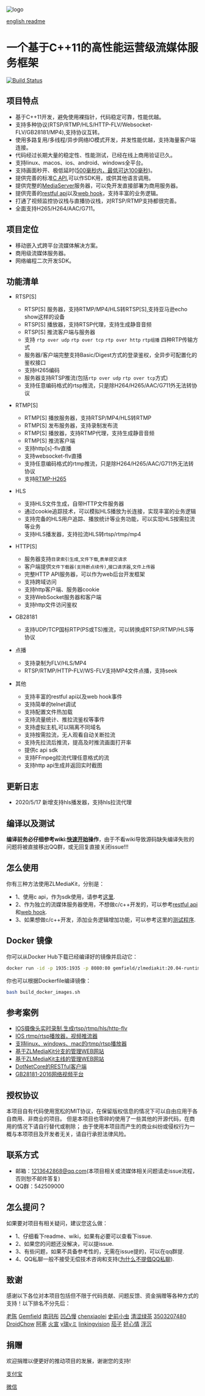 ![logo](https://raw.githubusercontent.com/zlmediakit/ZLMediaKit/master/logo.png)

[english readme](https://github.com/xiongziliang/ZLMediaKit/blob/master/README_en.md)

# 一个基于C++11的高性能运营级流媒体服务框架

 [![Build Status](https://travis-ci.org/xiongziliang/ZLMediaKit.svg?branch=master)](https://travis-ci.org/xiongziliang/ZLMediaKit)


## 项目特点

- 基于C++11开发，避免使用裸指针，代码稳定可靠，性能优越。
- 支持多种协议(RTSP/RTMP/HLS/HTTP-FLV/Websocket-FLV/GB28181/MP4),支持协议互转。
- 使用多路复用/多线程/异步网络IO模式开发，并发性能优越，支持海量客户端连接。
- 代码经过长期大量的稳定性、性能测试，已经在线上商用验证已久。
- 支持linux、macos、ios、android、windows全平台。
- 支持画面秒开、极低延时([500毫秒内，最低可达100毫秒](https://github.com/zlmediakit/ZLMediaKit/wiki/%E5%BB%B6%E6%97%B6%E6%B5%8B%E8%AF%95))。
- 提供完善的标准[C API](https://github.com/xiongziliang/ZLMediaKit/tree/master/api/include),可以作SDK用，或供其他语言调用。
- 提供完整的[MediaServer](https://github.com/xiongziliang/ZLMediaKit/tree/master/server)服务器，可以免开发直接部署为商用服务器。
- 提供完善的[restful api](https://github.com/xiongziliang/ZLMediaKit/wiki/MediaServer%E6%94%AF%E6%8C%81%E7%9A%84HTTP-API)以及[web hook](https://github.com/xiongziliang/ZLMediaKit/wiki/MediaServer%E6%94%AF%E6%8C%81%E7%9A%84HTTP-HOOK-API)，支持丰富的业务逻辑。
- 打通了视频监控协议栈与直播协议栈，对RTSP/RTMP支持都很完善。
- 全面支持H265/H264/AAC/G711。

## 项目定位

- 移动嵌入式跨平台流媒体解决方案。
- 商用级流媒体服务器。
- 网络编程二次开发SDK。


## 功能清单

- RTSP[S]
  - RTSP[S] 服务器，支持RTMP/MP4/HLS转RTSP[S],支持亚马逊echo show这样的设备
  - RTSP[S] 播放器，支持RTSP代理，支持生成静音音频
  - RTSP[S] 推流客户端与服务器
  - 支持 `rtp over udp` `rtp over tcp` `rtp over http` `rtp组播`  四种RTP传输方式 
  - 服务器/客户端完整支持Basic/Digest方式的登录鉴权，全异步可配置化的鉴权接口
  - 支持H265编码
  - 服务器支持RTSP推流(包括`rtp over udp` `rtp over tcp`方式)
  - 支持任意编码格式的rtsp推流，只是除H264/H265/AAC/G711外无法转协议

- RTMP[S]
  - RTMP[S] 播放服务器，支持RTSP/MP4/HLS转RTMP
  - RTMP[S] 发布服务器，支持录制发布流
  - RTMP[S] 播放器，支持RTMP代理，支持生成静音音频
  - RTMP[S] 推流客户端
  - 支持http[s]-flv直播
  - 支持websocket-flv直播
  - 支持任意编码格式的rtmp推流，只是除H264/H265/AAC/G711外无法转协议
  - 支持[RTMP-H265](https://github.com/ksvc/FFmpeg/wiki)

- HLS
  - 支持HLS文件生成，自带HTTP文件服务器
  - 通过cookie追踪技术，可以模拟HLS播放为长连接，实现丰富的业务逻辑
  - 支持完备的HLS用户追踪、播放统计等业务功能，可以实现HLS按需拉流等业务
  - 支持HLS播发器，支持拉流HLS转rtsp/rtmp/mp4

- HTTP[S]
  - 服务器支持`目录索引生成`,`文件下载`,`表单提交请求`
  - 客户端提供`文件下载器(支持断点续传)`,`接口请求器`,`文件上传器`
  - 完整HTTP API服务器，可以作为web后台开发框架
  - 支持跨域访问
  - 支持http客户端、服务器cookie
  - 支持WebSocket服务器和客户端
  - 支持http文件访问鉴权

- GB28181
  - 支持UDP/TCP国标RTP(PS或TS)推流，可以转换成RTSP/RTMP/HLS等协议

- 点播
  - 支持录制为FLV/HLS/MP4
  - RTSP/RTMP/HTTP-FLV/WS-FLV支持MP4文件点播，支持seek
  
- 其他
  - 支持丰富的restful api以及web hook事件 
  - 支持简单的telnet调试
  - 支持配置文件热加载
  - 支持流量统计、推拉流鉴权等事件
  - 支持虚拟主机,可以隔离不同域名
  - 支持按需拉流，无人观看自动关断拉流
  - 支持先拉流后推流，提高及时推流画面打开率
  - 提供c api sdk
  - 支持FFmpeg拉流代理任意格式的流
  - 支持http api生成并返回实时截图
  
## 更新日志
  - 2020/5/17 新增支持hls播发器，支持hls拉流代理


## 编译以及测试
**编译前务必仔细参考wiki:[快速开始](https://github.com/xiongziliang/ZLMediaKit/wiki/%E5%BF%AB%E9%80%9F%E5%BC%80%E5%A7%8B)操作**，由于不看wiki导致源码缺失编译失败的问题将被直接移出QQ群，或无回复直接关闭issue!!!

## 怎么使用

 你有三种方法使用ZLMediaKit，分别是：

 - 1、使用c api，作为sdk使用，请参考[这里](https://github.com/xiongziliang/ZLMediaKit/tree/master/api/include).
 - 2、作为独立的流媒体服务器使用，不想做c/c++开发的，可以参考[restful api](https://github.com/xiongziliang/ZLMediaKit/wiki/MediaServer%E6%94%AF%E6%8C%81%E7%9A%84HTTP-API)和[web hook](https://github.com/xiongziliang/ZLMediaKit/wiki/MediaServer%E6%94%AF%E6%8C%81%E7%9A%84HTTP-HOOK-API).
 - 3、如果想做c/c++开发，添加业务逻辑增加功能，可以参考这里的[测试程序](https://github.com/xiongziliang/ZLMediaKit/tree/master/tests).

## Docker 镜像

你可以从Docker Hub下载已经编译好的镜像并启动它：

```bash
docker run -id -p 1935:1935 -p 8080:80 gemfield/zlmediakit:20.04-runtime-ubuntu18.04
```

你也可以根据Dockerfile编译镜像：

```bash
bash build_docker_images.sh
```

## 参考案例

 - [IOS摄像头实时录制,生成rtsp/rtmp/hls/http-flv](https://gitee.com/xiahcu/IOSMedia)
 - [IOS rtmp/rtsp播放器，视频推流器](https://gitee.com/xiahcu/IOSPlayer)
 - [支持linux、windows、mac的rtmp/rtsp播放器](https://github.com/xiongziliang/ZLMediaPlayer)
 - [基于ZLMediaKit分支的管理WEB网站](https://github.com/chenxiaolei/ZLMediaKit_NVR_UI)
 - [基于ZLMediaKit主线的管理WEB网站](https://gitee.com/kkkkk5G/MediaServerUI)
 - [DotNetCore的RESTful客户端](https://github.com/MingZhuLiu/ZLMediaKit.DotNetCore.Sdk)
 - [GB28181-2016网络视频平台](https://github.com/swwheihei/wvp)
 

## 授权协议

本项目自有代码使用宽松的MIT协议，在保留版权信息的情况下可以自由应用于各自商用、非商业的项目。
但是本项目也零碎的使用了一些其他的开源代码，在商用的情况下请自行替代或剔除；
由于使用本项目而产生的商业纠纷或侵权行为一概与本项项目及开发者无关，请自行承担法律风险。

## 联系方式

 - 邮箱：<1213642868@qq.com>(本项目相关或流媒体相关问题请走issue流程，否则恕不邮件答复)
 - QQ群：542509000

## 怎么提问？

如果要对项目有相关疑问，建议您这么做：

 - 1、仔细看下readme、wiki，如果有必要可以查看下issue.
 - 2、如果您的问题还没解决，可以提issue.
 - 3、有些问题，如果不具备参考性的，无需在issue提的，可以在qq群提.
 - 4、QQ私聊一般不接受无偿技术咨询和支持([为什么不提倡QQ私聊](https://github.com/xiongziliang/ZLMediaKit/wiki/%E4%B8%BA%E4%BB%80%E4%B9%88%E4%B8%8D%E5%BB%BA%E8%AE%AEQQ%E7%A7%81%E8%81%8A%E5%92%A8%E8%AF%A2%E9%97%AE%E9%A2%98%EF%BC%9F)).

## 致谢

感谢以下各位对本项目包括但不限于代码贡献、问题反馈、资金捐赠等各种方式的支持！以下排名不分先后：

[老陈](https://github.com/ireader)
[Gemfield](https://github.com/gemfield)
[南冠彤](https://github.com/nanguantong2)
[凹凸慢](https://github.com/tsingeye)
[chenxiaolei](https://github.com/chenxiaolei)
[史前小虫](https://github.com/zqsong)
[清涩绿茶](https://github.com/baiyfcu)
[3503207480](https://github.com/3503207480)
[DroidChow](https://github.com/DroidChow)
[阿塞](https://github.com/HuoQiShuai)
[火宣](https://github.com/ChinaCCF)
[γ瑞γミ](https://github.com/JerryLinGd)
[linkingvision](https://www.linkingvision.com/)
[茄子](https://github.com/taotaobujue2008)
[好心情](<409257224@qq.com>)
[浮沉](https://github.com/MingZhuLiu)

## 捐赠

欢迎捐赠以便更好的推动项目的发展，谢谢您的支持!

[支付宝](https://raw.githubusercontent.com/xiongziliang/other/master/IMG_3919.JPG)

[微信](https://raw.githubusercontent.com/xiongziliang/other/master/IMG_3920.JPG)
